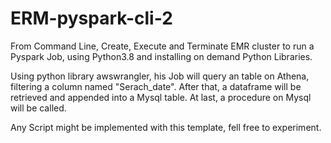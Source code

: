 # ERM-pyspark-cli-2
From Command Line, Create, Execute and Terminate EMR cluster to run a Pyspark Job, using Python3.8 and installing on demand Python Libraries.

Using python library awswrangler, his Job will query an table on Athena, filtering a column named "Serach_date". After that, a dataframe will be retrieved and appended into a Mysql table. At last, a procedure on Mysql will be called.

Any Script might be implemented with this template, fell free to experiment.
